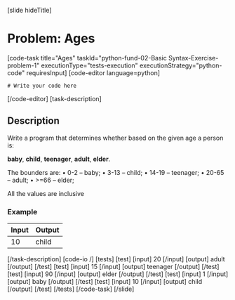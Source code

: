 [slide hideTitle]
# Problem: Ages
[code-task title="Ages" taskId="python-fund-02-Basic Syntax-Exercise-problem-1" executionType="tests-execution" executionStrategy="python-code" requiresInput]
[code-editor language=python]
```
# Write your code here
```
[/code-editor]
[task-description]
## Description

Write a program that determines whether based on the given age a person is: 

**baby**, **child**, **teenager**, **adult**, **elder**. 

The bounders are:
•	0-2 – baby; 
•	3-13 – child; 
•	14-19 – teenager;
•	20-65 – adult;
•	>=66 – elder; 

All the values are inclusive

### Example
| **Input** | **Output** |
| --- | --- |
| 10 | child |

[/task-description]
[code-io /]
[tests]
[test]
[input]
20
[/input]
[output]
adult
[/output]
[/test]
[test]
[input]
15
[/input]
[output]
teenager
[/output]
[/test]
[test]
[input]
90
[/input]
[output]
elder
[/output]
[/test]
[test]
[input]
1
[/input]
[output]
baby
[/output]
[/test]
[test]
[input]
10
[/input]
[output]
child
[/output]
[/test]
[/tests]
[/code-task]
[/slide]